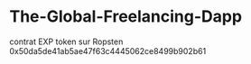 # The-Global-Freelancing-Dapp
contrat EXP token sur Ropsten 0x50da5de41ab5ae47f63c4445062ce8499b902b61
